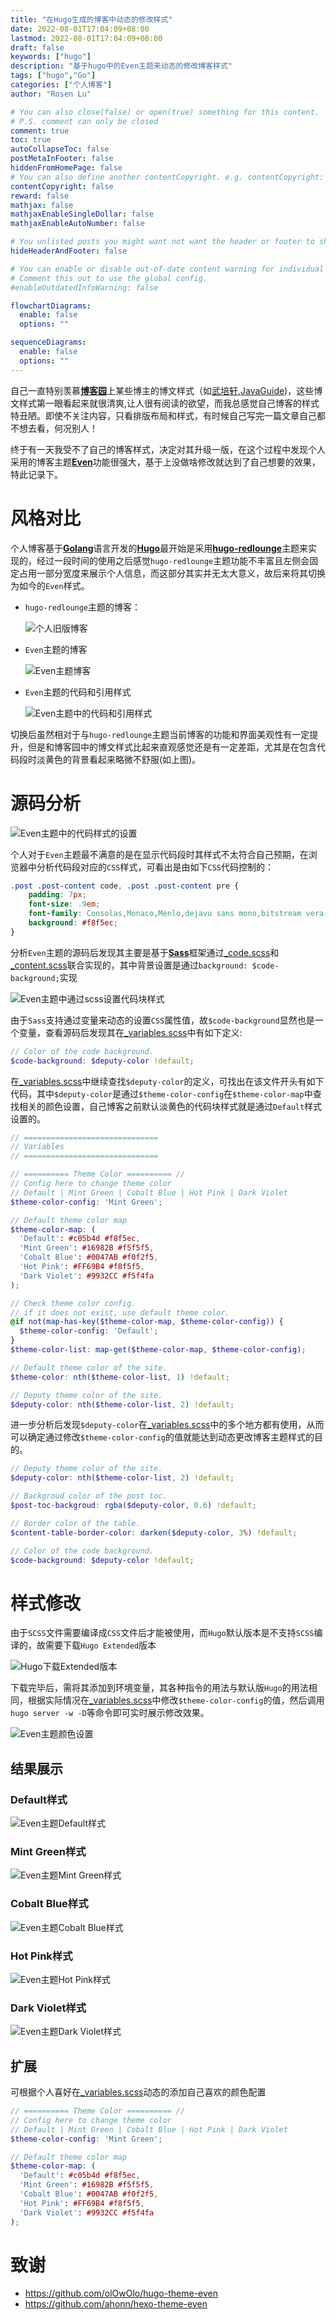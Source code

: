 ```yaml
---
title: "在Hugo生成的博客中动态的修改样式"
date: 2022-08-01T17:04:09+08:00
lastmod: 2022-08-01T17:04:09+08:00
draft: false
keywords: ["hugo"]
description: "基于hugo中的Even主题来动态的修改博客样式"
tags: ["hugo","Go"]
categories: ["个人博客"]
author: "Rosen Lu"

# You can also close(false) or open(true) something for this content.
# P.S. comment can only be closed
comment: true
toc: true
autoCollapseToc: false
postMetaInFooter: false
hiddenFromHomePage: false
# You can also define another contentCopyright. e.g. contentCopyright: "This is another copyright."
contentCopyright: false
reward: false
mathjax: false
mathjaxEnableSingleDollar: false
mathjaxEnableAutoNumber: false

# You unlisted posts you might want not want the header or footer to show
hideHeaderAndFooter: false

# You can enable or disable out-of-date content warning for individual post.
# Comment this out to use the global config.
#enableOutdatedInfoWarning: false

flowchartDiagrams:
  enable: false
  options: ""

sequenceDiagrams: 
  enable: false
  options: ""
---
```


自己一直特别羡慕[**博客园**](https://www.cnblogs.com)上某些博主的博文样式（如[武培轩](https://www.cnblogs.com/wupeixuan/p/13450815.html),[JavaGuide](https://www.cnblogs.com/javaguide/p/16385150.html))，这些博文样式第一眼看起来就很清爽,让人很有阅读的欲望，而我总感觉自己博客的样式特丑陋。即使不关注内容，只看排版布局和样式，有时候自己写完一篇文章自己都不想去看，何况别人！



终于有一天我受不了自己的博客样式，决定对其升级一版，在这个过程中发现个人采用的博客主题[**Even**](https://github.com/olOwOlo/hugo-theme-even)功能很强大，基于上没做啥修改就达到了自己想要的效果，特此记录下。

<!--more-->

# 风格对比

个人博客基于[**Golang**](https://go.dev/)语言开发的[**Hugo**](https://gohugo.io/)最开始是采用[**hugo-redlounge**](https://github.com/tmaiaroto/hugo-redlounge/)主题来实现的，经过一段时间的使用之后感觉`hugo-redlounge`主题功能不丰富且左侧会固定占用一部分宽度来展示个人信息，而这部分其实并无太大意义，故后来将其切换为如今的`Even`样式。

* `hugo-redlounge`主题的博客：

  ![个人旧版博客](/blog_img/hugo/change-hugo-style-in-even-theme/personal_blog_old_style.png "个人旧版博客") 

* `Even`主题的博客

  ![Even主题博客](/blog_img/hugo/change-hugo-style-in-even-theme/personal_blog_even_style.png "Even主题博客") 

* `Even`主题的代码和引用样式

  ![Even主题中的代码和引用样式](/blog_img/hugo/change-hugo-style-in-even-theme/code-blockquote-style-in-even-theme.png "Even主题中的代码和引用样式") 

切换后虽然相对于与`hugo-redlounge`主题当前博客的功能和界面美观性有一定提升，但是和博客园中的博文样式比起来直观感觉还是有一定差距，尤其是在包含代码段时淡黄色的背景看起来略微不舒服(如上图)。

# 源码分析

![Even主题中的代码样式的设置](/blog_img/hugo/change-hugo-style-in-even-theme/even-theme-code-style-css-code.png "Even主题中的代码样式的设置") 

个人对于`Even`主题最不满意的是在显示代码段时其样式不太符合自己预期，在浏览器中分析代码段对应的`CSS`样式，可看出是由如下`CSS`代码控制的：

```css
.post .post-content code, .post .post-content pre {
    padding: 7px;
    font-size: .9em;
    font-family: Consolas,Monaco,Menlo,dejavu sans mono,bitstream vera sans mono,courier new,monospace;
    background: #f8f5ec;
}
```

分析`Even`主题的源码后发现其主要是基于[**Sass**](https://sass-lang.com/)框架通过[_code.scss](https://github.com/lucumt/ghblog/blob/master/assets/sass/_partial/_post/_code.scss)和[_content.scss](https://github.com/lucumt/ghblog/blob/master/assets/sass/_partial/_post/_content.scss)联合实现的，其中背景设置是通过`background: $code-background;`实现

![Even主题中通过scss设置代码块样式](/blog_img/hugo/change-hugo-style-in-even-theme/hugo-code-block-scss-source-code.png "Even主题中通过scss设置代码块样式") 

由于`Sass`支持通过变量来动态的设置`CSS`属性值，故`$code-background`显然也是一个变量，查看源码后发现其在[_variables.scss](https://github.com/lucumt/ghblog/blob/master/assets/sass/_variables.scss)中有如下定义:

```scss
// Color of the code background.
$code-background: $deputy-color !default;
```

在[_variables.scss](https://github.com/lucumt/ghblog/blob/master/assets/sass/_variables.scss)中继续查找`$deputy-color`的定义，可找出在该文件开头有如下代码，其中`$deputy-color`是通过`$theme-color-config`在`$theme-color-map`中查找相关的颜色设置，自己博客之前默认淡黄色的代码块样式就是通过`Default`样式设置的。

```scss
// ==============================
// Variables
// ==============================

// ========== Theme Color ========== //
// Config here to change theme color
// Default | Mint Green | Cobalt Blue | Hot Pink | Dark Violet
$theme-color-config: 'Mint Green';

// Default theme color map
$theme-color-map: (
  'Default': #c05b4d #f8f5ec,
  'Mint Green': #16982B #f5f5f5,
  'Cobalt Blue': #0047AB #f0f2f5,
  'Hot Pink': #FF69B4 #f8f5f5,
  'Dark Violet': #9932CC #f5f4fa
);

// Check theme color config.
// if it does not exist, use default theme color.
@if not(map-has-key($theme-color-map, $theme-color-config)) {
  $theme-color-config: 'Default';
}
$theme-color-list: map-get($theme-color-map, $theme-color-config);

// Default theme color of the site.
$theme-color: nth($theme-color-list, 1) !default;

// Deputy theme color of the site.
$deputy-color: nth($theme-color-list, 2) !default;
```

进一步分析后发现`$deputy-color`在[_variables.scss](https://github.com/lucumt/ghblog/blob/master/assets/sass/_variables.scss)中的多个地方都有使用，从而可以确定通过修改`$theme-color-config`的值就能达到动态更改博客主题样式的目的。

```scss
// Deputy theme color of the site.
$deputy-color: nth($theme-color-list, 2) !default;

// Backgroud color of the post toc.
$post-toc-backgroud: rgba($deputy-color, 0.6) !default;

// Border color of the table.
$content-table-border-color: darken($deputy-color, 3%) !default;

// Color of the code background.
$code-background: $deputy-color !default;
```



# 样式修改

由于`SCSS`文件需要编译成`CSS`文件后才能被使用，而`Hugo`默认版本是不支持`SCSS`编译的，故需要下载`Hugo Extended`版本

![Hugo下载Extended版本](/blog_img/hugo/change-hugo-style-in-even-theme/hugo-extended-version-download.png "Hugo下载Extended版本") 

下载完毕后，需将其添加到环境变量，其各种指令的用法与默认版`Hugo`的用法相同，根据实际情况在[_variables.scss](https://github.com/lucumt/ghblog/blob/master/assets/sass/_variables.scss)中修改`$theme-color-config`的值，然后调用`hugo server -w -D`等命令即可实时展示修改效果。

![Even主题颜色设置](/blog_img/hugo/change-hugo-style-in-even-theme/even-theme-color-config.png "Even主题颜色设置") 



## 结果展示

### Default样式

![Even主题Default样式](/blog_img/hugo/change-hugo-style-in-even-theme/even-theme-default-style.png "Even主题Default样式") 

### Mint Green样式

![Even主题Mint Green样式](/blog_img/hugo/change-hugo-style-in-even-theme/even-theme-mint-green-style.png "Even主题Mint Green样式") 

### Cobalt Blue样式

![Even主题Cobalt Blue样式](/blog_img/hugo/change-hugo-style-in-even-theme/even-theme-cobalt-blue-style.png "Even主题Cobalt Blue样式") 

### Hot Pink样式

![Even主题Hot Pink样式](/blog_img/hugo/change-hugo-style-in-even-theme/even-theme-hot-pink-style.png "Even主题Hot Pink样式") 

### Dark Violet样式

![Even主题Dark Violet样式](/blog_img/hugo/change-hugo-style-in-even-theme/even-theme-dark-violet-style.png "Even主题Dark Violet样式") 

## 扩展

可根据个人喜好在[_variables.scss](https://github.com/lucumt/ghblog/blob/master/assets/sass/_variables.scss)动态的添加自己喜欢的颜色配置

```scss
// ========== Theme Color ========== //
// Config here to change theme color
// Default | Mint Green | Cobalt Blue | Hot Pink | Dark Violet
$theme-color-config: 'Mint Green';

// Default theme color map
$theme-color-map: (
  'Default': #c05b4d #f8f5ec,
  'Mint Green': #16982B #f5f5f5,
  'Cobalt Blue': #0047AB #f0f2f5,
  'Hot Pink': #FF69B4 #f8f5f5,
  'Dark Violet': #9932CC #f5f4fa
);
```



# 致谢

* https://github.com/olOwOlo/hugo-theme-even
* https://github.com/ahonn/hexo-theme-even